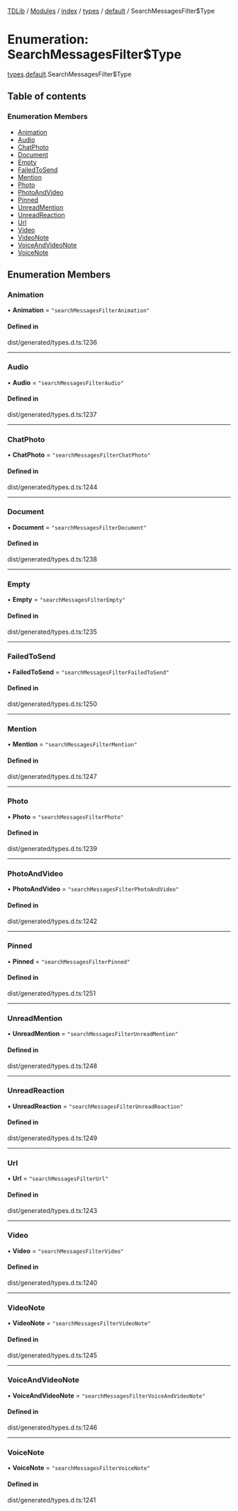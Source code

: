 [TDLib](../README.md) / [Modules](../modules.md) / [index](../modules/index.md) / [types](../modules/index.types.md) / [default](../modules/index.types.default.md) / SearchMessagesFilter$Type

# Enumeration: SearchMessagesFilter$Type

[types](../modules/index.types.md).[default](../modules/index.types.default.md).SearchMessagesFilter$Type

## Table of contents

### Enumeration Members

- [Animation](index.types.default.SearchMessagesFilter_Type.md#animation)
- [Audio](index.types.default.SearchMessagesFilter_Type.md#audio)
- [ChatPhoto](index.types.default.SearchMessagesFilter_Type.md#chatphoto)
- [Document](index.types.default.SearchMessagesFilter_Type.md#document)
- [Empty](index.types.default.SearchMessagesFilter_Type.md#empty)
- [FailedToSend](index.types.default.SearchMessagesFilter_Type.md#failedtosend)
- [Mention](index.types.default.SearchMessagesFilter_Type.md#mention)
- [Photo](index.types.default.SearchMessagesFilter_Type.md#photo)
- [PhotoAndVideo](index.types.default.SearchMessagesFilter_Type.md#photoandvideo)
- [Pinned](index.types.default.SearchMessagesFilter_Type.md#pinned)
- [UnreadMention](index.types.default.SearchMessagesFilter_Type.md#unreadmention)
- [UnreadReaction](index.types.default.SearchMessagesFilter_Type.md#unreadreaction)
- [Url](index.types.default.SearchMessagesFilter_Type.md#url)
- [Video](index.types.default.SearchMessagesFilter_Type.md#video)
- [VideoNote](index.types.default.SearchMessagesFilter_Type.md#videonote)
- [VoiceAndVideoNote](index.types.default.SearchMessagesFilter_Type.md#voiceandvideonote)
- [VoiceNote](index.types.default.SearchMessagesFilter_Type.md#voicenote)

## Enumeration Members

### Animation

• **Animation** = ``"searchMessagesFilterAnimation"``

#### Defined in

dist/generated/types.d.ts:1236

___

### Audio

• **Audio** = ``"searchMessagesFilterAudio"``

#### Defined in

dist/generated/types.d.ts:1237

___

### ChatPhoto

• **ChatPhoto** = ``"searchMessagesFilterChatPhoto"``

#### Defined in

dist/generated/types.d.ts:1244

___

### Document

• **Document** = ``"searchMessagesFilterDocument"``

#### Defined in

dist/generated/types.d.ts:1238

___

### Empty

• **Empty** = ``"searchMessagesFilterEmpty"``

#### Defined in

dist/generated/types.d.ts:1235

___

### FailedToSend

• **FailedToSend** = ``"searchMessagesFilterFailedToSend"``

#### Defined in

dist/generated/types.d.ts:1250

___

### Mention

• **Mention** = ``"searchMessagesFilterMention"``

#### Defined in

dist/generated/types.d.ts:1247

___

### Photo

• **Photo** = ``"searchMessagesFilterPhoto"``

#### Defined in

dist/generated/types.d.ts:1239

___

### PhotoAndVideo

• **PhotoAndVideo** = ``"searchMessagesFilterPhotoAndVideo"``

#### Defined in

dist/generated/types.d.ts:1242

___

### Pinned

• **Pinned** = ``"searchMessagesFilterPinned"``

#### Defined in

dist/generated/types.d.ts:1251

___

### UnreadMention

• **UnreadMention** = ``"searchMessagesFilterUnreadMention"``

#### Defined in

dist/generated/types.d.ts:1248

___

### UnreadReaction

• **UnreadReaction** = ``"searchMessagesFilterUnreadReaction"``

#### Defined in

dist/generated/types.d.ts:1249

___

### Url

• **Url** = ``"searchMessagesFilterUrl"``

#### Defined in

dist/generated/types.d.ts:1243

___

### Video

• **Video** = ``"searchMessagesFilterVideo"``

#### Defined in

dist/generated/types.d.ts:1240

___

### VideoNote

• **VideoNote** = ``"searchMessagesFilterVideoNote"``

#### Defined in

dist/generated/types.d.ts:1245

___

### VoiceAndVideoNote

• **VoiceAndVideoNote** = ``"searchMessagesFilterVoiceAndVideoNote"``

#### Defined in

dist/generated/types.d.ts:1246

___

### VoiceNote

• **VoiceNote** = ``"searchMessagesFilterVoiceNote"``

#### Defined in

dist/generated/types.d.ts:1241
